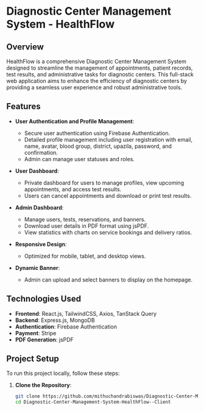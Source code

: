 # Diagnostic Center Management System - HealthFlow

## Overview

HealthFlow is a comprehensive Diagnostic Center Management System designed to streamline the management of appointments, patient records, test results, and administrative tasks for diagnostic centers. This full-stack web application aims to enhance the efficiency of diagnostic centers by providing a seamless user experience and robust administrative tools.

## Features

- **User Authentication and Profile Management**:
  - Secure user authentication using Firebase Authentication.
  - Detailed profile management including user registration with email, name, avatar, blood group, district, upazila, password, and confirmation.
  - Admin can manage user statuses and roles.

- **User Dashboard**:
  - Private dashboard for users to manage profiles, view upcoming appointments, and access test results.
  - Users can cancel appointments and download or print test results.

- **Admin Dashboard**:
  - Manage users, tests, reservations, and banners.
  - Download user details in PDF format using jsPDF.
  - View statistics with charts on service bookings and delivery ratios.

- **Responsive Design**:
  - Optimized for mobile, tablet, and desktop views.

- **Dynamic Banner**:
  - Admin can upload and select banners to display on the homepage.

## Technologies Used

- **Frontend**: React.js, TailwindCSS, Axios, TanStack Query
- **Backend**: Express.js, MongoDB
- **Authentication**: Firebase Authentication
- **Payment**: Stripe
- **PDF Generation**: jsPDF

## Project Setup

To run this project locally, follow these steps:

1. **Clone the Repository**:
   ```bash
   git clone https://github.com/mithuchandrabiswas/Diagnostic-Center-Management-System-HealthFlow--Client.git
   cd Diagnostic-Center-Management-System-HealthFlow--Client
